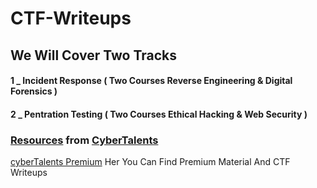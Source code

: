 # CTF-Writeups

## We Will Cover Two Tracks

#### 1 _ Incident Response ( Two Courses Reverse Engineering & Digital Forensics )
#### 2 _ Pentration Testing ( Two Courses Ethical Hacking & Web Security )

### [Resources](https://mega.nz/folder/eI4ggCDK#cY0LwulTbph9SCqubot-PA) from [CyberTalents](https://cybertalents.com/)

[cyberTalents Premium](https://mega.nz/folder/nFRwyTDS#5Qk0YssNPxGmYrT59-kq3Q) Her You Can Find Premium Material And CTF Writeups
